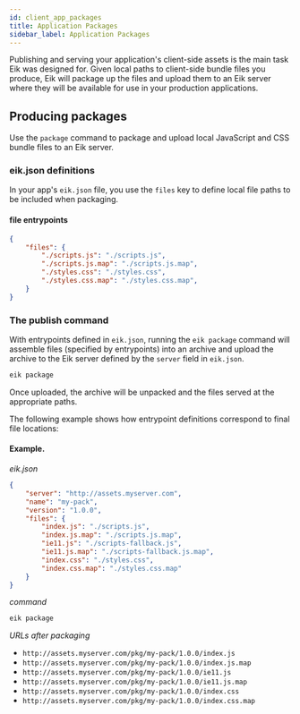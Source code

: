 ```yaml
---
id: client_app_packages
title: Application Packages
sidebar_label: Application Packages
---
```


Publishing and serving your application's client-side assets is the main task Eik was designed for. Given local paths to client-side bundle files you produce, Eik will package up the files and upload them to an Eik server where they will be available for use in your production applications.

## Producing packages

Use the `package` command to package and upload local JavaScript and CSS bundle files to an Eik server.

### eik.json definitions

In your app's `eik.json` file, you use the `files` key to define local file paths to be included when packaging.

#### file entrypoints

```json
{
    "files": {
        "./scripts.js": "./scripts.js",
        "./scripts.js.map": "./scripts.js.map",
        "./styles.css": "./styles.css",
        "./styles.css.map": "./styles.css.map",
    }
}
```

### The publish command

With entrypoints defined in `eik.json`, running the `eik package` command will assemble files (specified by entrypoints) into an archive and upload the archive to the Eik server defined by the `server` field in `eik.json`.

```sh
eik package
```

Once uploaded, the archive will be unpacked and the files served at the appropriate paths.

The following example shows how entrypoint definitions correspond to final file locations:

#### Example.

*eik.json*

```json
{
    "server": "http://assets.myserver.com",
    "name": "my-pack",
    "version": "1.0.0",
    "files": {
        "index.js": "./scripts.js",
        "index.js.map": "./scripts.js.map",
        "ie11.js": "./scripts-fallback.js",
        "ie11.js.map": "./scripts-fallback.js.map",
        "index.css": "./styles.css",
        "index.css.map": "./styles.css.map"
    }
}
```

*command*

```sh
eik package
```

*URLs after packaging*

* `http://assets.myserver.com/pkg/my-pack/1.0.0/index.js`
* `http://assets.myserver.com/pkg/my-pack/1.0.0/index.js.map`
* `http://assets.myserver.com/pkg/my-pack/1.0.0/ie11.js`
* `http://assets.myserver.com/pkg/my-pack/1.0.0/ie11.js.map`
* `http://assets.myserver.com/pkg/my-pack/1.0.0/index.css`
* `http://assets.myserver.com/pkg/my-pack/1.0.0/index.css.map`
